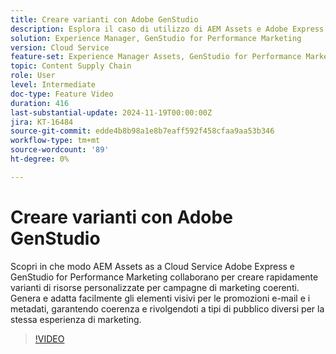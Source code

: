 ```yaml
---
title: Creare varianti con Adobe GenStudio
description: Esplora il caso di utilizzo di AEM Assets e Adobe Express per creare varianti di risorse da utilizzare negli annunci e-mail e metadati utilizzati per promuovere la stessa esperienza di marketing.
solution: Experience Manager, GenStudio for Performance Marketing
version: Cloud Service
feature-set: Experience Manager Assets, GenStudio for Performance Marketing
topic: Content Supply Chain
role: User
level: Intermediate
doc-type: Feature Video
duration: 416
last-substantial-update: 2024-11-19T00:00:00Z
jira: KT-16484
source-git-commit: edde4b8b98a1e8b7eaff592f458cfaa9aa53b346
workflow-type: tm+mt
source-wordcount: '89'
ht-degree: 0%

---
```



# Creare varianti con Adobe GenStudio

Scopri in che modo AEM Assets as a Cloud Service Adobe Express e GenStudio for Performance Marketing collaborano per creare rapidamente varianti di risorse personalizzate per campagne di marketing coerenti. Genera e adatta facilmente gli elementi visivi per le promozioni e-mail e i metadati, garantendo coerenza e rivolgendoti a tipi di pubblico diversi per la stessa esperienza di marketing.

>[!VIDEO](https://video.tv.adobe.com/v/3439266/?learn=on)
